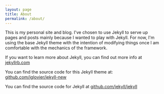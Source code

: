 ```yaml
---
layout: page
title: About
permalink: /about/
---
```


This is my personal site and blog. I've chosen to use Jekyll to serve up pages and posts mainly because I wanted to play with Jekyll. For now, I'm using the base Jekyll theme with the intention of modifying things once I am comfortable with the mechanics of the framework.

If you want to learn more about Jekyll, you can find out more info  at [jekyllrb.com](http://jekyllrb.com/)

You can find the source code for this Jekyll theme at: [github.com/jglovier/jekyll-new](https://github.com/jglovier/jekyll-new)

You can find the source code for Jekyll at [github.com/jekyll/jekyll](https://github.com/jekyll/jekyll)
